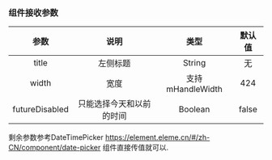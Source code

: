
### 组件接收参数
参数 | 说明 |   类型    | 默认值
:---:|:--:|:-------:|:---:
title|  左侧标题  | String  | 无
width| 宽度| 支持mHandleWidth | 424
futureDisabled| 只能选择今天和以前的时间 | Boolean |false

剩余参数参考DateTimePicker https://element.eleme.cn/#/zh-CN/component/date-picker 组件直接传值就可以.

